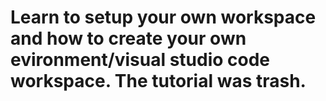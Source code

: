 # Learn to setup your own workspace and how to create your own evironment/visual studio code workspace. The tutorial was trash.